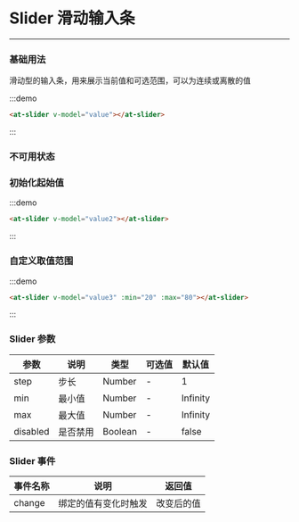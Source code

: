 
# Slider 滑动输入条

----

### 基础用法

滑动型的输入条，用来展示当前值和可选范围，可以为连续或离散的值

:::demo

```html
<at-slider v-model="value"></at-slider>
```

:::

### 不可用状态

### 初始化起始值

:::demo

```html
<at-slider v-model="value2"></at-slider>
```

:::

### 自定义取值范围

:::demo

```html
<at-slider v-model="value3" :min="20" :max="80"></at-slider>
```

:::

### Slider 参数

| 参数      | 说明          | 类型      | 可选值                           | 默认值  |
|---------- |-------------- |---------- |--------------------------------  |-------- |
| step | 步长 | Number | - | 1 |
| min | 最小值 | Number | - | Infinity |
| max | 最大值 | Number | - | Infinity |
| disabled | 是否禁用 | Boolean | - | false |

### Slider 事件

| 事件名称      | 说明          | 返回值  |
|---------- |-------------- |---------- |
| change | 绑定的值有变化时触发 | 改变后的值 |

<script>
export default {
  data() {
    return {
      value: 0,
      value2: 20,
      value3: 30
    }
  }
}
</script>
